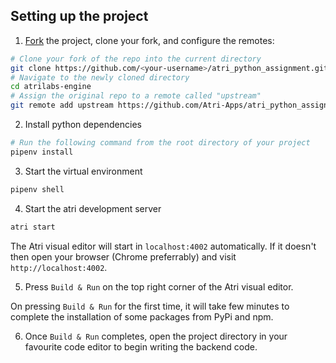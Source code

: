 ## Setting up the project

1. [Fork](https://help.github.com/articles/fork-a-repo/) the project, clone your fork, and configure the remotes:

```bash
# Clone your fork of the repo into the current directory
git clone https://github.com/<your-username>/atri_python_assignment.git
# Navigate to the newly cloned directory
cd atrilabs-engine
# Assign the original repo to a remote called "upstream"
git remote add upstream https://github.com/Atri-Apps/atri_python_assignment.git
```

2. Install python dependencies

```bash
# Run the following command from the root directory of your project
pipenv install
```

3. Start the virtual environment

```bash
pipenv shell
```

4. Start the atri development server

```bash
atri start
```

The Atri visual editor will start in `localhost:4002` automatically. If it doesn't then open your browser (Chrome preferrably) and visit `http://localhost:4002`.

5. Press `Build & Run` on the top right corner of the Atri visual editor.

On pressing `Build & Run` for the first time, it will take few minutes to complete the installation of some packages from PyPi and npm.

6. Once `Build & Run` completes, open the project directory in your favourite code editor to begin writing the backend code.
